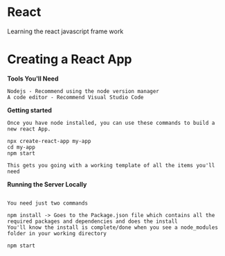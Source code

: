 # React
Learning the react javascript frame work

# Creating a React App
**Tools You'll Need**
```
Nodejs - Recommend using the node version manager
A code editor - Recommend Visual Studio Code

```

**Getting started**
```
Once you have node installed, you can use these commands to build a new react App.

npx create-react-app my-app
cd my-app
npm start

This gets you going with a working template of all the items you'll need
```

**Running the Server Locally**
```

You need just two commands

npm install -> Goes to the Package.json file which contains all the required packages and dependencies and does the install
You'll know the install is complete/done when you see a node_modules folder in your working directory

npm start
```


